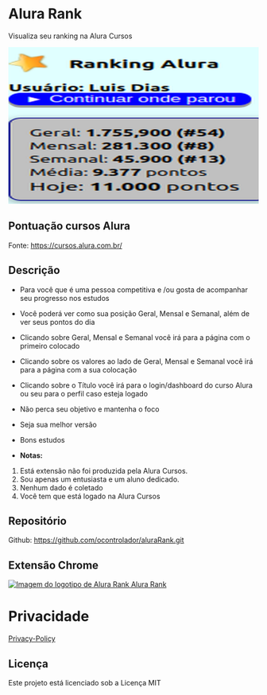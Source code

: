 # Alura Rank

Visualiza seu ranking na Alura Cursos

![Imagem Alura Rank](alura.png)

## Pontuação cursos Alura

Fonte: https://cursos.alura.com.br/


## Descrição

+ Para você que é uma pessoa competitiva e /ou gosta de acompanhar seu progresso nos estudos
+ Você poderá ver como sua posição Geral, Mensal e Semanal, além de ver seus pontos do dia
+ Clicando sobre Geral, Mensal e Semanal você irá para a página com o primeiro colocado
+ Clicando sobre os valores ao lado de Geral, Mensal e Semanal você irá para a página com a sua colocação
+ Clicando sobre o Título você irá para o login/dashboard do curso Alura ou seu para o perfil caso esteja logado
+ Não perca seu objetivo e mantenha o foco
+ Seja sua melhor versão
+ Bons estudos

+ **Notas:** 
1. Está extensão não foi produzida pela Alura Cursos. 
2. Sou apenas um entusiasta e um aluno dedicado.
3. Nenhum dado é coletado
4. Você tem que está logado na Alura Cursos

## Repositório

Github: https://github.com/ocontrolador/aluraRank.git

## Extensão Chrome

[![Imagem do logotipo de Alura Rank](https://lh3.googleusercontent.com/L_8RpQpmaBmKM8dFgrXffe-KUylD9wNd083ghvYAoRX5MuTqD-FlG7SPIR2WONBgcMa6m1XPEsKtitJVz1QoQlb4=s60) Alura Rank](https://chromewebstore.google.com/detail/alura-rank/kjeinnlomeabhpphifhofhihapfkpcip)

# Privacidade 

[Privacy-Policy](privacy-policy.md)


## Licença

Este projeto está licenciado sob a Licença MIT
